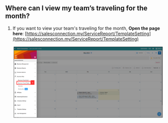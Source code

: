 
## Where can I view my team’s traveling for the month?

1. If you want to view your team's traveling for the month, 
   **Open the page here**: [https://salesconnection.my/ServiceReport/TemplateSetting](https://salesconnection.my/ServiceReport/TemplateSetting)<br>


   <p align="center">
     <img src="img/Business_Travel_Step_1.png" alt="How to add dropdown options in DF step 1">
   </p>
